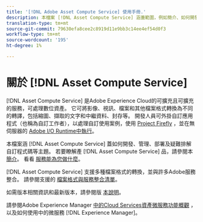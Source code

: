```yaml
---
title: '[!DNL Adobe Asset Compute Service] 使用手冊.'
description: 本檔案 [!DNL Asset Compute Service] 涵蓋範圍，例如簡介、如何開發、管理、部署及疑難排解自訂程式碼。
translation-type: tm+mt
source-git-commit: 79630efa8cee2c8919d11e9bb3c14ee4ef54d0f3
workflow-type: tm+mt
source-wordcount: '195'
ht-degree: 1%

---
```



# 關於 [!DNL Asset Compute Service]

[!DNL Asset Compute Service] 是Adobe Experience Cloud的可擴充且可擴充的服務，可處理數位資產。 它可將影像、視訊、檔案和其他檔案格式轉換為不同的轉譯，包括縮圖、擷取的文字和中繼資料、封存等。 開發人員可外掛自訂應用程式（也稱為自訂工作者），以處理自訂使用案例，使用 [Project Firefly](https://www.adobe.io/apis/experienceplatform/project-firefly/docs.html) ，並在無伺服器的 [Adobe I/O Runtime中執行](https://www.adobe.io/apis/experienceplatform/runtime.html)。

本檔案涵 [!DNL Asset Compute Service] 蓋如何開發、管理、部署及疑難排解自訂程式碼等主題。 若要瞭解產 [!DNL Asset Compute Service] 品，請參閱本 [簡介](introduction.md)。 看看 [服務能為您做什麼](introduction.md#possible-use-cases-benefits)。

[!DNL Asset Compute Service] 支援多種檔案格式的轉換，並與許多Adobe服務整合。 請參閱支援的 [檔案格式與服務整合清單](https://experienceleague.adobe.com/docs/experience-manager-cloud-service/assets/file-format-support.html)。

如需版本相關資訊和最新版本，請參閱版 [本說明](/help/release-notes.md)。

請參閱Adobe Experience Manager [中的Cloud Services資產微服務功能概觀](https://experienceleague.adobe.com/docs/experience-manager-cloud-service/assets/asset-microservices-overview.html) ，以及如何使用中的微服務 [!DNL Experience Manager]。

<!--
Possible to record the below info here in this landing page to centralize the miscellaneous info about Asset Compute Service?
 List of dependencies and requirements SDK, CLI, Devtools, etc.? Or may be a link to the prerequisites.
 Introduction video when Tech Marketing team shares one.
-->
